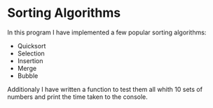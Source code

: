 # Sorting Algorithms

In this program I have implemented a few popular sorting algorithms:
 * Quicksort
 * Selection
 * Insertion
 * Merge
 * Bubble

Additionaly I have written a function to test them all whith 10 sets of numbers and print the time taken to the console.
